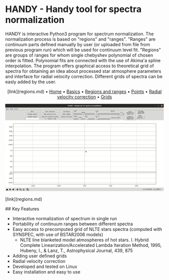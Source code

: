 # HANDY - Handy tool for spectra normalization

HANDY is interactive Python3 program for spectrum normalization. The normalization process is based on "regions" and "ranges". "Ranges" are continuum parts defined manually by user (or uploaded from file from previous program run) which will be used for continuum level fit. "Regions" are groups of ranges for whom single chebyshev polynomial of chosen order is fitted. Polynomial fits are connected with the use of Akima'a spline interpolation. The program offers graphical access to theoretical grid of spectra for obtaining an idea about processed star atmosphere parameters and interface for radial velocity correction. Different grids of spectra can be easly added by the user. 

<p align="center">
  [link](regions.md) •
  <a href="./index.md">Home</a> •
  <a href="./basics.md">Basics</a> •
  <a href="./regions.md">Regions and ranges</a> •
  <a href="./points.md">Points</a> •
  <a href="./radialVelocity.md">Radial velocity correction</a> •
  <a href="./grids.md">Grids</a>
</p>

![Basic usage of HANDY](img/typicalUse.gif)

<p> [link](regions.md)  </p>
## Key Features

* Interactive normalization of spectrum in single run
* Portability of continuum ranges between different spectra
* Easy access to precomputed grid of NLTE stars spectra (computed with SYNSPEC, with use of BSTAR2006 models)
  - NLTE line blanketed model atmospheres of hot stars. I. Hybrid Complete Linearization/Accelerated Lambda Iteration Method, 1995, Hubeny, I., & Lanz, T., Astrophysical Journal, 439, 875
* Adding user defined grids
* Radial velocity correction 
* Developed and tested on Linux
* Easy installation and easy to use
